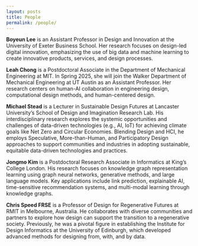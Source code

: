 ```yaml
---
layout: posts
title: People
permalink: /people/
---
```


**Boyeun Lee** is an Assistant Professor in Design and Innovation at the University of Exeter Business School. Her research focuses on design-led digital innovation, emphasizing the use of big data and machine learning to create innovative products, services, and design processes.

**Leah Chong** is a Postdoctoral Associate in the Department of Mechanical Engineering at MIT. In Spring 2025, she will join the Walker Department of Mechanical Engineering at UT Austin as an Assistant Professor. Her research centers on human-AI collaboration in engineering design, computational design methods, and human-centered design.

**Michael Stead** is a Lecturer in Sustainable Design Futures at Lancaster University’s School of Design and Imagination Research Lab. His interdisciplinary research explores the systemic opportunities and challenges of data-driven technologies (e.g., AI, IoT) for achieving climate goals like Net Zero and Circular Economies. Blending Design and HCI, he employs Speculative, More-than-Human, and Participatory Design approaches to support communities and industries in adopting sustainable, equitable data-driven technologies and practices.

**Jongmo Kim** is a Postdoctoral Research Associate in Informatics at King’s College London. His research focuses on knowledge graph representation learning using graph neural networks, generative methods, and large language models. Key applications include link prediction, explainable AI, time-sensitive recommendation systems, and multi-modal learning through knowledge graphs.

**Chris Speed FRSE** is a Professor of Design for Regenerative Futures at RMIT in Melbourne, Australia. He collaborates with diverse communities and partners to explore how design can support the transition to a regenerative society. Previously, he was a pivotal figure in establishing the Institute for Design Informatics at the University of Edinburgh, which developed advanced methods for designing from, with, and by data.